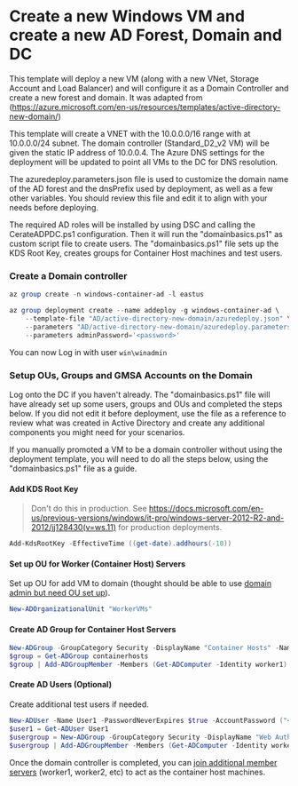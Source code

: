 # Create a new Windows VM and create a new AD Forest, Domain and DC

This template will deploy a new VM (along with a new VNet, Storage Account and Load Balancer) and will configure it as a Domain Controller and create a new forest and domain. It was adapted from (https://azure.microsoft.com/en-us/resources/templates/active-directory-new-domain/)

This template will create a VNET with the 10.0.0.0/16 range with at 10.0.0.0/24 subnet.  The domain controller (Standard_D2_v2 VM) will be given the static IP address of 10.0.0.4. The Azure DNS settings for the deployment will be updated to point all VMs to the DC for DNS resolution.

The azuredeploy.parameters.json file is used to customize the domain name of the AD forest and the dnsPrefix used by deployment, as well as a few other variables.  You should review this file and edit it to align with your needs before deploying. 

The required AD roles will be installed by using DSC and calling the CerateADPDC.ps1 configuration.  Then it will run the "domainbasics.ps1" as custom script file to create users. The "domainbasics.ps1" file sets up the KDS Root Key, creates groups for Container Host machines and test users. 

### Create a Domain controller

```powershell
az group create -n windows-container-ad -l eastus

az group deployment create --name addeploy -g windows-container-ad \
    --template-file "AD/active-directory-new-domain/azuredeploy.json" \
    --parameters "AD/active-directory-new-domain/azuredeploy.parameters.json" \
    --parameters adminPassword='<password>'
```

You can now Log in with user `win\winadmin`


### Setup OUs, Groups and GMSA Accounts on the Domain 

Log onto the DC if you haven't already. The "domainbasics.ps1" file will have already set up some users, groups and OUs and completed the steps below. If you did not edit it before deployment, use the file as a reference to review what was created in Active Directory and create any additional components you might need for your scenarios.  

If you manually promoted a VM to be a domain controller without using the deployment template, you will need to do all the steps below, using the "domainbasics.ps1" file as a guide.

#### Add KDS Root Key

> Don't do this in production.  See https://docs.microsoft.com/en-us/previous-versions/windows/it-pro/windows-server-2012-R2-and-2012/jj128430(v=ws.11) for production deployments.

```powershell
Add-KdsRootKey -EffectiveTime ((get-date).addhours(-10))
```

#### Set up OU for Worker (Container Host) Servers

Set up OU for add VM to domain (thought should be able to use [domain admin but need OU set up](https://github.com/Azure/azure-quickstart-templates/issues/2272)).

```powershell
New-ADOrganizationalUnit "WorkerVMs"
```

#### Create AD Group for Container Host Servers

```powershell
New-ADGroup -GroupCategory Security -DisplayName "Container Hosts" -Name containerhosts -GroupScope Universal
$group = Get-ADGroup containerhosts
$group | Add-ADGroupMember -Members (Get-ADComputer -Identity worker1)
```

#### Create AD Users (Optional)

Create additional test users if needed.

```powershell
New-ADUser -Name User1 -PasswordNeverExpires $true -AccountPassword ("<password>" | ConvertTo-SecureString -AsPlainText -Force) -Enabled $true
$user1 = Get-ADUser User1
$usergroup = New-ADGroup -GroupCategory Security -DisplayName "Web Authorized Users" -Name WebUsers -GroupScope Universal
$usergroup | Add-ADGroupMember -Members (Get-ADComputer -Identity worker1)
```
Once the domain controller is completed, you can [join additional member servers](AD/vm-domain-join/README.md) (worker1, worker2, etc) to act as the container host machines.